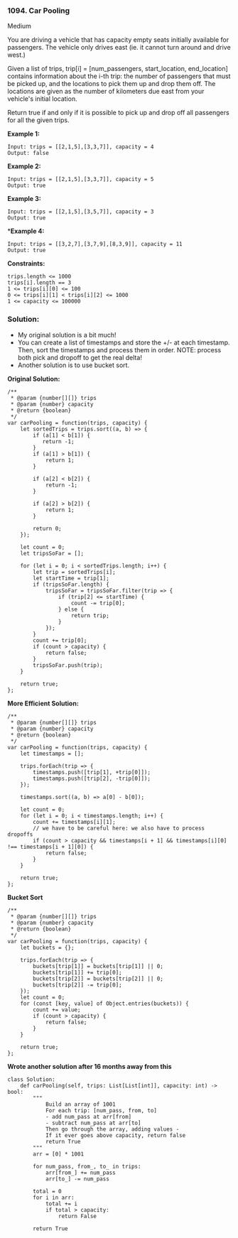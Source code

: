 ### 1094. Car Pooling
Medium

You are driving a vehicle that has capacity empty seats initially available for passengers.  The vehicle only drives east (ie. it cannot turn around and drive west.)

Given a list of trips, trip[i] = [num_passengers, start_location, end_location] contains information about the i-th trip: the number of passengers that must be picked up, and the locations to pick them up and drop them off.  The locations are given as the number of kilometers due east from your vehicle's initial location.

Return true if and only if it is possible to pick up and drop off all passengers for all the given trips. 

**Example 1:**
```
Input: trips = [[2,1,5],[3,3,7]], capacity = 4
Output: false
```

**Example 2:**
```
Input: trips = [[2,1,5],[3,3,7]], capacity = 5
Output: true
```

**Example 3:**
```
Input: trips = [[2,1,5],[3,5,7]], capacity = 3
Output: true
```

***Example 4:**
```
Input: trips = [[3,2,7],[3,7,9],[8,3,9]], capacity = 11
Output: true
``` 
 
**Constraints:**
```
trips.length <= 1000
trips[i].length == 3
1 <= trips[i][0] <= 100
0 <= trips[i][1] < trips[i][2] <= 1000
1 <= capacity <= 100000
```

### Solution:
- My original solution is a bit much!
- You can create a list of timestamps and store the +/- at each timestamp. Then, sort the timestamps and process them in order. NOTE: process both pick and dropoff
to get the real delta!
- Another solution is to use bucket sort.

**Original Solution:**
```
/**
 * @param {number[][]} trips
 * @param {number} capacity
 * @return {boolean}
 */
var carPooling = function(trips, capacity) {
    let sortedTrips = trips.sort((a, b) => {
        if (a[1] < b[1]) {
           return -1;
        }
        if (a[1] > b[1]) {
            return 1;
        }
        
        if (a[2] < b[2]) {
            return -1;
        }
        
        if (a[2] > b[2]) {
            return 1;
        }
        
        return 0;
    });
    
    let count = 0;
    let tripsSoFar = [];
    
    for (let i = 0; i < sortedTrips.length; i++) {
        let trip = sortedTrips[i];
        let startTime = trip[1];
        if (tripsSoFar.length) {
            tripsSoFar = tripsSoFar.filter(trip => {
                if (trip[2] <= startTime) {
                    count -= trip[0];
                } else {
                    return trip;
                }
            });
        }
        count += trip[0];
        if (count > capacity) {
            return false;
        }
        tripsSoFar.push(trip);
    }
    
    return true;
};
```

**More Efficient Solution:**
```
/**
 * @param {number[][]} trips
 * @param {number} capacity
 * @return {boolean}
 */
var carPooling = function(trips, capacity) {
    let timestamps = [];
    
    trips.forEach(trip => {
        timestamps.push([trip[1], +trip[0]]);
        timestamps.push([trip[2], -trip[0]]);
    });
    
    timestamps.sort((a, b) => a[0] - b[0]);
    
    let count = 0;
    for (let i = 0; i < timestamps.length; i++) {
        count += timestamps[i][1];
        // we have to be careful here: we also have to process dropoffs
        if (count > capacity && timestamps[i + 1] && timestamps[i][0] !== timestamps[i + 1][0]) {
            return false;
        }
    }
    
    return true;
};
```

**Bucket Sort**
```
/**
 * @param {number[][]} trips
 * @param {number} capacity
 * @return {boolean}
 */
var carPooling = function(trips, capacity) {
    let buckets = {};
    
    trips.forEach(trip => {
        buckets[trip[1]] = buckets[trip[1]] || 0;
        buckets[trip[1]] += trip[0];
        buckets[trip[2]] = buckets[trip[2]] || 0;
        buckets[trip[2]] -= trip[0];        
    });
    let count = 0;
    for (const [key, value] of Object.entries(buckets)) {
        count += value;
        if (count > capacity) {
            return false;
        }
    }
    
    return true;
};
```
**Wrote another solution after 16 months away from this**
```
class Solution:
    def carPooling(self, trips: List[List[int]], capacity: int) -> bool:
        """
            Build an array of 1001
            For each trip: [num_pass, from, to]
            - add num_pass at arr[from]
            - subtract num_pass at arr[to]
            Then go through the array, adding values -
            If it ever goes above capacity, return false
            return True
        """
        arr = [0] * 1001
        
        for num_pass, from_, to_ in trips:
            arr[from_] += num_pass
            arr[to_] -= num_pass
        
        total = 0
        for i in arr:
            total += i
            if total > capacity:
                return False
        
        return True
```
